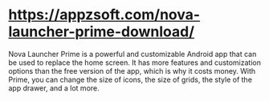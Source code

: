 # https://appzsoft.com/nova-launcher-prime-download/
Nova Launcher Prime is a powerful and customizable Android app that can be used to replace the home screen. It has more features and customization options than the free version of the app, which is why it costs money. With Prime, you can change the size of icons, the size of grids, the style of the app drawer, and a lot more. 
